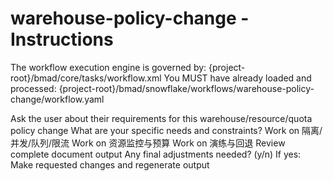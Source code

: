 # warehouse-policy-change - Instructions

<critical>The workflow execution engine is governed by: {project-root}/bmad/core/tasks/workflow.xml</critical>
<critical>You MUST have already loaded and processed: {project-root}/bmad/snowflake/workflows/warehouse-policy-change/workflow.yaml</critical>

<workflow>

<step n="1" goal="Understand Requirements">
<action>Ask the user about their requirements for this warehouse/resource/quota policy change</action>
<ask>What are your specific needs and constraints?</ask>
</step>

<step n="2" goal="隔离/并发/队列/限流">
<action>Work on 隔离/并发/队列/限流</action>
<template-output section="isolation"/>
</step>

<step n="3" goal="资源监控与预算">
<action>Work on 资源监控与预算</action>
<template-output section="monitors"/>
</step>

<step n="4" goal="演练与回退">
<action>Work on 演练与回退</action>
<template-output section="test"/>
</step>

<step n="5" goal="Review and Finalize">
<action>Review complete document output</action>
<ask>Any final adjustments needed? (y/n)</ask>
<check>If yes:</check>
  <action>Make requested changes and regenerate output</action>
</step>

</workflow>
